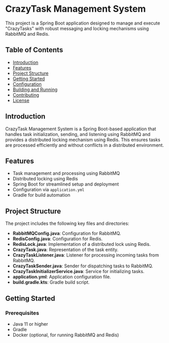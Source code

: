 # CrazyTask Management System

This project is a Spring Boot application designed to manage and execute "CrazyTasks" with robust messaging and locking mechanisms using RabbitMQ and Redis.

## Table of Contents

- [Introduction](#introduction)
- [Features](#features)
- [Project Structure](#project-structure)
- [Getting Started](#getting-started)
- [Configuration](#configuration)
- [Building and Running](#building-and-running)
- [Contributing](#contributing)
- [License](#license)

## Introduction

CrazyTask Management System is a Spring Boot-based application that handles task initialization, sending, and listening using RabbitMQ and provides a distributed locking mechanism using Redis. This ensures tasks are processed efficiently and without conflicts in a distributed environment.

## Features

- Task management and processing using RabbitMQ
- Distributed locking using Redis
- Spring Boot for streamlined setup and deployment
- Configuration via `application.yml`
- Gradle for build automation

## Project Structure

The project includes the following key files and directories:

- **RabbitMQConfig.java**: Configuration for RabbitMQ.
- **RedisConfig.java**: Configuration for Redis.
- **RedisLock.java**: Implementation of a distributed lock using Redis.
- **CrazyTask.java**: Representation of the task entity.
- **CrazyTaskListener.java**: Listener for processing incoming tasks from RabbitMQ.
- **CrazyTaskSender.java**: Sender for dispatching tasks to RabbitMQ.
- **CrazyTaskInitializerService.java**: Service for initializing tasks.
- **application.yml**: Application configuration file.
- **build.gradle.kts**: Gradle build script.

## Getting Started

### Prerequisites

- Java 11 or higher
- Gradle
- Docker (optional, for running RabbitMQ and Redis)

